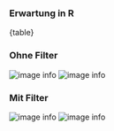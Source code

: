 ### Erwartung in R
{table}

### Ohne Filter
![image info](./data/{box_all})
![image info](./data/{median_all})

### Mit Filter
![image info](./data/{box_filtered})
![image info](./data/{median_filtered})